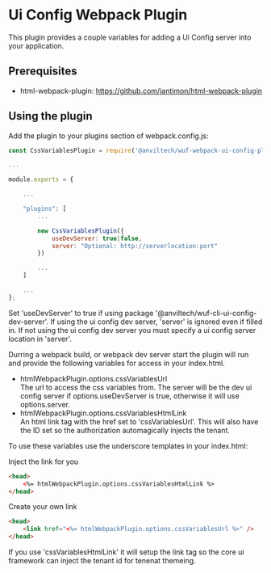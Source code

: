 # Ui Config Webpack Plugin

This plugin provides a couple variables for adding a Ui Config server into your application.

## Prerequisites

- html-webpack-plugin: https://github.com/jantimon/html-webpack-plugin

## Using the plugin

Add the plugin to your plugins section of webpack.config.js:

```javascript
const CssVariablesPlugin = require('@anviltech/wuf-webpack-ui-config-plugin');

...

module.exports = {

    ...

    "plugins": [
        ...

        new CssVariablesPlugin({
            useDevServer: true|false,
            server: "Optional: http://serverlocation:port"
        })

        ...
    ]

    ...
};
```

Set 'useDevServer' to true if using package '@anviltech/wuf-cli-ui-config-dev-server'. If using the ui config dev server, 'server' is ignored even if filled in.
If not using the ui config dev server you must specify a ui config server location in 'server'.

Durring a webpack build, or webpack dev server start the plugin will run and provide the following variables for access in your index.html.

- htmlWebpackPlugin.options.cssVariablesUrl <br />
  The url to access the css variables from. The server will be the dev ui config server if options.useDevServer is true, otherwise it will use options.server.
- htmlWebpackPlugin.options.cssVariablesHtmlLink <br />
  An html link tag with the href set to 'cssVariablesUrl'. This will also have the ID set so the authorization automagically injects the tenant.

To use these variables use the underscore templates in your index.html:

Inject the link for you
```html
<head>
    <%= htmlWebpackPlugin.options.cssVariablesHtmlLink %>
</head>
```

Create your own link
```html
<head>
    <link href="<%= htmlWebpackPlugin.options.cssVariablesUrl %>" />
</head>
```

If you use 'cssVariablesHtmlLink' it will setup the link tag so the core ui framework can inject the tenant id for tenenat themeing.
